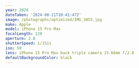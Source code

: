 ```yaml
---
year: 2024
dateTaken: '2024-08-11T10:41:47Z'
image: /photographs/optimized/IMG_3855.jpg
make: Apple
model: iPhone 15 Pro Max
focalLength: 120
aperture: 2.8
shutterSpeed: 1/151s
iso: 50
lens: iPhone 15 Pro Max back triple camera 15.66mm f/2.8
defaultBackgroundColor: black
---
```

